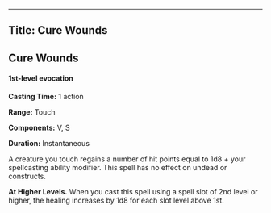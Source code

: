 -------------------------
Title: Cure Wounds
-------------------------

## Cure Wounds

#### 1st-level evocation


**Casting Time:** 1 action 

**Range:** Touch 

**Components:** V, S 

**Duration:** Instantaneous


A creature you touch regains a number of hit points equal to 1d8 + your
spellcasting ability modifier. This spell has no effect on undead or
constructs.

**At Higher Levels.** When you cast this spell using a spell
slot of 2nd level or higher, the healing increases by 1d8 for each slot
level above 1st.


